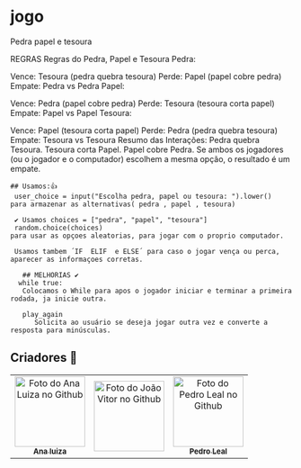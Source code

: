 # jogo
Pedra papel e tesoura

REGRAS 
Regras do Pedra, Papel e Tesoura
Pedra:

Vence: Tesoura (pedra quebra tesoura)
Perde: Papel (papel cobre pedra)
Empate: Pedra vs Pedra
Papel:

Vence: Pedra (papel cobre pedra)
Perde: Tesoura (tesoura corta papel)
Empate: Papel vs Papel
Tesoura:

Vence: Papel (tesoura corta papel)
Perde: Pedra (pedra quebra tesoura)
Empate: Tesoura vs Tesoura
Resumo das Interações:
Pedra quebra Tesoura.
Tesoura corta Papel.
Papel cobre Pedra.
Se ambos os jogadores (ou o jogador e o computador) escolhem a mesma opção, o resultado é um empate.

    ## Usamos:👍
     user_choice = input("Escolha pedra, papel ou tesoura: ").lower()
    para armazenar as alternativas( pedra , papel , tesoura)
    
     ✔️ Usamos choices = ["pedra", "papel", "tesoura"]
     random.choice(choices)
    para usar as opçoes aleatorias, para jogar com o proprio computador.
    
     Usamos tambem ´IF  ELIF  e ELSE´ para caso o jogar vença ou perca, aparecer as informaçoes corretas.
     
       ## MELHORIAS ✔️
      while true:
       Colocamos o While para apos o jogador iniciar e terminar a primeira rodada, ja inicie outra.
       
       play_again 
          Solicita ao usuário se deseja jogar outra vez e converte a resposta para minúsculas.

## Criadores 🤝

<table>
  <tr>
    <td align="center">
      <a href="https://github.com/analuizamoreira">
        <img src="img p github/ana.png" width="125px;" alt="Foto do Ana Luiza no Github"/><br>
        <sub>
          <b style="font-size: 13px;">Ana luiza</b>
        </sub>
      </a>
    </td>
    <td align="center">
      <a href="https://github.com/jv1903">
        <img src="img p github/joao.png" width="125px;" alt="Foto do João Vitor no Github"/><br>
        <sub>
          <b style="font-size: 13px;"João Vitor</b>
        </sub>
      </a>
    </td>
    <td align="center">
      <a href="https://github.com/pedrolealp7">
        <img src="img p pedro.png" width="125px;" alt="Foto do Pedro Leal no Github"/><br>
        <sub>
          <b style="font-size: 13px;">Pedro Leal</b>
        </sub>
      </a>
    </td>
  </tr>
</table>


          

